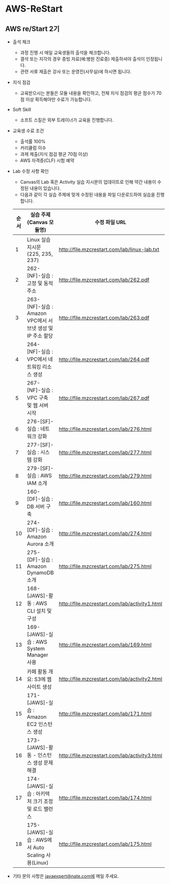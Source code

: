 # AWS-ReStart
## AWS re/Start 2기

- 출석 체크
  - 과정 진행 시 매일 교육생들의 출석을 체크합니다.
  - 결석 또는 지각의 경우 증빙 자료(예:병원 진료증) 제출하셔야 출석이 인정됩니다.
  - 관련 서류 제출은 강사 또는 운영진(사무실)에 하시면 됩니다.

- 지식 점검
  - 교육받으시는 분들은 모듈 내용을 확인하고, 전체 지식 점검의 평균 점수가 70점 이상 획득해야만 수료가 가능합니다.

- Soft Skill
  - 소프트 스킬은 외부 트레이너가 교육을 진행합니다.
 
- 교육생 수료 조건
  - 출석률 100%
  - 커리큘럼 이수
  - 과제 제출(지식 점검 평균 70점 이상)
  - AWS 자격증(CLF) 시험 예약

- Lab 수정 사항 확인
  - Canvas의 Lab 혹은 Activity 실습 지시문의 업데이트로 인해 약간 내용이 수정된 내용이 있습니다.
  - 다음과 같이 각 실습 주제에 맞게 수정된 내용을 파일 다운로드하여 실습을 진행합니다.

  |순서 | 실습 주제(Canvas 모듈명) | 수정 파일 URL
  |-----|-------|---------| 
  |1 | Linux 실습 지시문 (225, 235, 237) | http://file.mzcrestart.com/lab/linux-lab.txt |
  |2 | 262-[NF]-실습 : 고정 및 동적 주소 | http://file.mzcrestart.com/lab/262.pdf |
  |3 | 263-[NF]-실습 : Amazon VPC에서 서브넷 생성 및 IP 주소 할당 | http://file.mzcrestart.com/lab/263.pdf |
  |4 | 264-[NF]-실습 : VPC에서 네트워킹 리소스 생성 | http://file.mzcrestart.com/lab/264.pdf |
  |5 | 267-[NF]-실습 : VPC 구축 및 웹 서버 시작 | http://file.mzcrestart.com/lab/267.pdf |
  |6 | 276-[SF]-실습 : 네트워크 강화 | http://file.mzcrestart.com/lab/276.html |
  |7 | 277-[SF]-실습 : 시스템 강화 | http://file.mzcrestart.com/lab/277.html |
  |8 | 279-[SF]-실습 : AWS IAM 소개 | http://file.mzcrestart.com/lab/279.html |
  |9 | 160-[DF]-실습 : DB 서버 구축 | http://file.mzcrestart.com/lab/160.html |
  |10 | 274-[DF]-실습 : Amazon Aurora 소개 | http://file.mzcrestart.com/lab/274.html |
  |11 | 275-[DF]-실습 : Amazon DynamoDB 소개 | http://file.mzcrestart.com/lab/275.html |
  |12 | 168-[JAWS]-활동 : AWS CLI 설치 및 구성 | http://file.mzcrestart.com/lab/activity1.html |
  |13 | 169-[JAWS]-실습 : AWS System Manager 사용 | http://file.mzcrestart.com/lab/169.html |
  |14 | 카페 활동 개요: S3에 웹사이트 생성 | http://file.mzcrestart.com/lab/activity2.html |
  |15 | 171-[JAWS]-실습 : Amazon EC2 인스턴스 생성 | http://file.mzcrestart.com/lab/171.html |
  |16 | 173-[JAWS]-활동 - 인스턴스 생성 문제 해결 | http://file.mzcrestart.com/lab/activity3.html |
  |17 | 174-[JAWS]-실습 : 아키텍처 크기 조정 및 로드 밸런스 | http://file.mzcrestart.com/lab/174.html |
  |18 | 175-[JAWS]-실습 : AWS에서 Auto Scaling 사용(Linux) | http://file.mzcrestart.com/lab/175.html |
  

- 기타 문의 사항은 javaexpert@nate.com에 메일 주세요.
